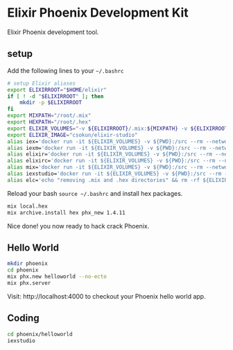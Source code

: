 # Elixir Phoenix Development Kit

Elixir Phoenix development tool.

## setup

Add the following lines to your `~/.bashrc`

```bash
# setup Elixir aliases
export ELIXIRROOT="$HOME/elixir"
if [ ! -d "$ELIXIRROOT" ]; then
    mkdir -p $ELIXIRROOT
fi
export MIXPATH="/root/.mix"
export HEXPATH="/root/.hex"
export ELIXIR_VOLUMES="-v ${ELIXIRROOT}/.mix:${MIXPATH} -v ${ELIXIRROOT}/.hex:${HEXPATH} --workdir /src"
export ELIXIR_IMAGE="csokun/elixir-studio"
alias iex='docker run -it ${ELIXIR_VOLUMES} -v ${PWD}:/src --rm --network=host ${ELIXIR_IMAGE}'
alias iexm='docker run -it ${ELIXIR_VOLUMES} -v ${PWD}:/src --rm --network=host ${ELIXIR_IMAGE} iex -S mix'
alias elixir='docker run -it ${ELIXIR_VOLUMES} -v ${PWD}:/src --rm --network=host ${ELIXIR_IMAGE} elixir'
alias elixirc='docker run -it ${ELIXIR_VOLUMES} -v ${PWD}:/src --rm --network=host ${ELIXIR_IMAGE} elixirc'
alias mix='docker run -it ${ELIXIR_VOLUMES} -v ${PWD}:/src --rm --network=host ${ELIXIR_IMAGE} mix'
alias iexstudio='docker run -it ${ELIXIR_VOLUMES} -v ${PWD}:/src --rm --network=host ${ELIXIR_IMAGE} studio'
alias elc='echo "removing .mix and .hex directories" && rm -rf ${ELIXIRROOT}/.mix && rm -rf ${ELIXIRROOT}/.hex'
```
Reload your bash `source ~/.bashrc` and install hex packages.

```bash
mix local.hex
mix archive.install hex phx_new 1.4.11
```

Nice done! you now ready to hack crack Phoenix.

## Hello World

```bash
mkdir phoenix
cd phoenix
mix phx.new helloworld --no-ecto
mix phx.server
```

Visit: http://localhost:4000 to checkout your Phoenix hello world app.

## Coding

```bash
cd phoenix/helloworld
iexstudio
```
